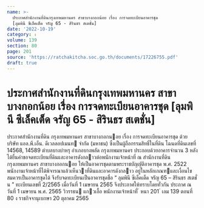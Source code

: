 ```yaml
---
name: >-
  ประกาศสำนักงานที่ดินกรุงเทพมหานคร สาขาบางกอกน้อย เรื่อง การจดทะเบียนอาคารชุด
  [ลุมพินี ซีเล็คเต็ด จรัญ 65 - สิรินธร สเตชั่น]
date: '2022-10-19'
category: ง
volume: 139
section: 80
page: 201
source: 'https://ratchakitcha.soc.go.th/documents/17226755.pdf'
draft: true
---
```


# ประกาศสำนักงานที่ดินกรุงเทพมหานคร สาขาบางกอกน้อย เรื่อง การจดทะเบียนอาคารชุด [ลุมพินี ซีเล็คเต็ด จรัญ 65 - สิรินธร สเตชั่น]

ประกาศสํานักงานที่ดิน กรุงเทพมหานคร สาขาบางกอกนอย เรื่อง การจดทะเบียนอาคารชุด ด้วย บริษัท แอล.พี.เอ็น. ดีเวลลอปเมนท จํากัด (มหาชน) ซึ่งเป็นผู้ถือกรรมสิทธิ์ในที่ดิน โฉนดที่ดินเลขที่ 14568, 14589 ตําบลบางบําหรุ อําเภอบางพลัด กรุงเทพมหานคร ประกอบด้วยอาคารจํานวน 3 หลัง ได้ยื่นคําขอจดทะเบียนที่ดินและอาคารดังกลาวต่อพนักงานเจ้าหน้าที่ ณ สํานักงานที่ดินกรุงเทพมหานคร สาขาบางกอกนอย ให้เป็นอาคารชุดตามพระราชบัญญัติอาคารชุด พ.ศ. 2522 พนักงานเจ้าหน้าที่ได้พิจารณาแล้วเห็นวาที่ดินและอาคารดังกลาว อยู่ในหลักเกณฑและเงื่อนไข สมควรเป็นอาคารชุดได้ จึงรับจดทะเบียนเป็นอาคารชุดชื่อ “ ลุมพินี ซีเล็คเต็ด จรัญ 65 – สิรินธร สเตชั่น ” ทะเบียนเลขที่ 2/2565 เมื่อวันที่ 1 เมษายน 2565 จึงประกาศให้ทราบโดยทั่วกัน ประกาศ ณ วันที่ 1 เมษายน พ.ศ. 2565 วิวรรธน แกวเอื้อ พนักงานเจ้าหน้าที่ ้ หนา 201 ่ เลม 139 ตอนที่ 80 ง ราชกิจจานุเบกษา 20 ตุลาคม 2565
